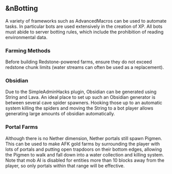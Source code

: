 ## &nBotting

A variety of frameworks such as AdvancedMacros can be used to automate tasks. 
In particular bots are used extensively in the creation of XP. All bots must 
abide to server botting rules, which include the prohibition of reading 
environmental data. 

### Farming Methods

Before building Redstone-powered farms, ensure they do not exceed redstone 
chunk limits (water streams can often be used as a replacement).

### Obsidian

Due to the SimpleAdminHacks plugin, Obsidian can be generated using String 
and Lava. An ideal place to set up such an Obsidian generator is between 
several cave spider spawners. Hooking those up to an automatic system killing
the spiders and moving the String to a bot player allows generating large amounts 
of obsidian automatically.

### Portal Farms

Although there is no Nether dimension, Nether portals still spawn Pigmen. This 
can be used to make AFK gold farms by surrounding the player with lots of portals 
and putting open trapdoors on their bottom edges, allowing the Pigmen to walk and 
fall down into a water collection and killing system. Note that mob AI is disabled 
for entities more than 10 blocks away from the player, so only portals within that 
range will be effective.
